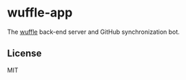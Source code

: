 # wuffle-app

The [wuffle](https://github.com/nikku/wuffle) back-end server and GitHub synchronization bot.


## License

MIT
